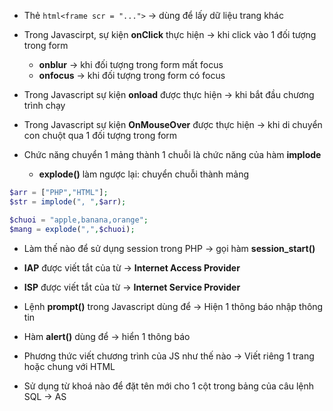 - Thẻ ```html<frame scr = "...">``` -> dùng để lấy dữ liệu trang khác
- Trong Javascirpt, sự kiện **onClick** thực hiện -> khi click vào 1 đối tượng trong form
    - **onblur** -> khi đối tượng trong form mất focus
    - **onfocus** -> khi đối tượng trong form có focus
- Trong Javascript sự kiện **onload** được thực hiện -> khi bắt đầu chương trình chạy

- Trong Javascript sự kiện **OnMouseOver** được thực hiện -> khi di chuyển con chuột qua 1 đối tượng trong form


- Chức năng chuyển 1 mảng thành 1 chuỗi là chức năng của hàm **implode**
    - **explode()** làm ngược lại: chuyển chuỗi thành mảng
```php
$arr = ["PHP","HTML"];
$str = implode(", ",$arr);

$chuoi = "apple,banana,orange";
$mang = explode(",",$chuoi);
```

- Làm thế nào để sử dụng session trong PHP
-> gọi hàm **session_start()**

- **IAP** được viết tắt của từ -> **Internet Access Provider**

- **ISP** được viết tắt của từ -> **Internet Service Provider**

- Lệnh **prompt()** trong Javascript dùng để -> Hiện 1 thông báo nhập thông tin

- Hàm **alert()** dùng để -> hiển 1 thông báo

- Phương thức viết chương trình của JS như thế nào
-> Viết riêng 1 trang hoặc chung với HTML
- Sử dụng từ khoá nào để đặt tên mới cho 1 cột trong bảng của câu lệnh SQL
-> AS